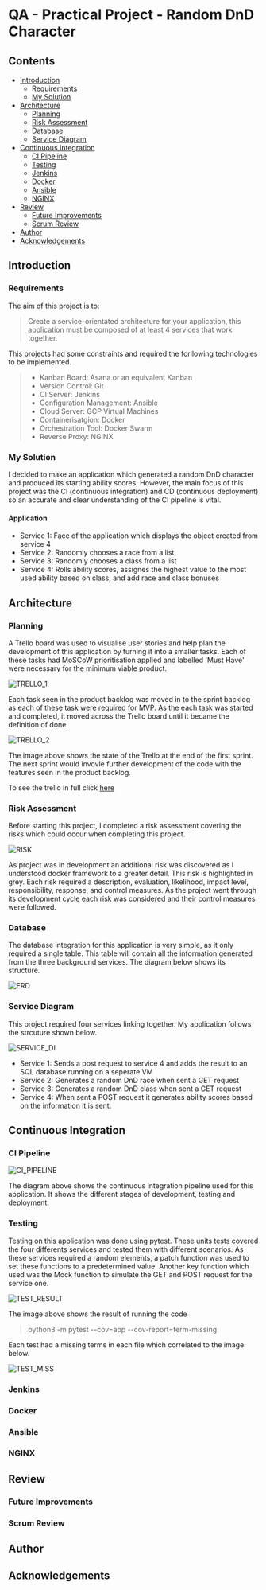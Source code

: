 # QA - Practical Project - Random DnD Character

## **Contents**
* [Introduction](#introduction)
   + [Requirements](#requirements)
   + [My Solution](#my-solution)
* [Architecture](#architecture)
  + [Planning](#planning)
  + [Risk Assessment](#risk-assessment)
  + [Database](#database)
  + [Service Diagram](#service-diagram)
* [Continuous Integration](#continuous-integration) 
  + [CI Pipeline](#ci-pipeline)
  + [Testing](#testing)
  + [Jenkins](#jenkins)
  + [Docker](#docker)
  + [Ansible](#ansible)
  + [NGINX](#nginx)
* [Review](#review)
  + [Future Improvements](#future-improvements)
  + [Scrum Review](#scrum-review)
* [Author](#review)
* [Acknowledgements](#acknowledgements) 

## **Introduction**
### **Requirements**
The aim of this project is to:
> Create a service-orientated architecture for your application, 
> this application must be composed of at least 4 services that work together.

This projects had some constraints and required the forllowing technologies to be implemented.
>  * Kanban Board: Asana or an equivalent Kanban
>  * Version Control: Git
>  * CI Server: Jenkins
>  * Configuration Management: Ansible
>  * Cloud Server: GCP Virtual Machines
>  * Containerisatgion: Docker
>  * Orchestration Tool: Docker Swarm
>  * Reverse Proxy: NGINX

### **My Solution**
I decided to make an application which generated a random DnD character and produced its starting ability scores. However, the main focus of this project was the CI (continuous integration) and CD (continuous deployment) so an accurate and clear understanding of the CI pipeline is vital. 

#### **Application** 
* Service 1: Face of the application which displays the object created from service 4
* Service 2: Randomly chooses a race from a list
* Service 3: Randomly chooses a class from a list
* Service 4: Rolls ability scores, assignes the highest value to the most used ability based on class, and add race and class bonuses 

## **Architecture**

### **Planning**
A Trello board was used to visualise user stories and help plan the development of this application by turning it into a smaller tasks. Each of these tasks had MoSCoW prioritisation applied and labelled 'Must Have' were necessary for the minimum viable product. 

![TRELLO_1](https://i.imgur.com/ulPmMs1.jpg)

Each task seen in the product backlog was moved in to the sprint backlog as each of these task were required for MVP. As the each task was started and completed, it moved across the Trello board until it became the definition of done. 

![TRELLO_2](https://i.imgur.com/50KYWvI.jpg)

The image above shows the state of the Trello at the end of the first sprint. The next sprint would invovle further development of the code with the features seen in the product backlog. 

To see the trello in full click [here](https://trello.com/b/knlsmKrM/dnd-character-creator)


### **Risk Assessment**

Before starting this project, I completed a risk assessment covering the risks which could occur when completing this project.

![RISK](https://i.imgur.com/juhNHJY.jpg)

As project was in development an additional risk was discovered as I understood docker framework to a greater detail. This risk is highlighted in grey. 
Each risk required a description, evaluation, likelihood, impact level, responsibility, response, and control measures. As the project went through its development cycle each risk was considered and their control measures were followed.

### **Database**
The database integration for this application is very simple, as it only required a single table. This table will contain all the information generated from the three background services. The diagram below shows its structure.

![ERD](https://i.imgur.com/ViIOPQZ.jpg)


### **Service Diagram**
This project required four services linking together. My application follows the strcuture shown below. 

![SERVICE_DI](https://i.imgur.com/iFwjohT.jpg)

* Service 1: Sends a post request to service 4 and adds the result to an SQL database running on a seperate VM
* Service 2: Generates a random DnD race when sent a GET request
* Service 3: Generates a random DnD class when sent a GET request
* Service 4: When sent a POST request it generates ability scores based on the information it is sent.

## **Continuous Integration**
### **CI Pipeline**

![CI_PIPELINE](https://i.imgur.com/Zvuq8JT.jpg)

The diagram above shows the continuous integration pipeline used for this application. It shows the different stages of development, testing and deployment.

### **Testing**
Testing on this application was done using pytest. These units tests covered the four differents services and tested them with different scenarios. As these services required a random elements, a patch function was used to set these functions to a predetermined value. Another key function which used was the Mock function to simulate the GET and POST request for the service one.  

![TEST_RESULT](https://i.imgur.com/uaP3Dyv.jpg)

The image above shows the result of running the code

 > python3 -m pytest --cov=app --cov-report=term-missing

Each test had a missing terms in each file which correlated to the image below. 

![TEST_MISS](https://i.imgur.com/Akndtgc.jpg)


### Jenkins

### Docker

### Ansible

### NGINX

## Review

### Future Improvements

### Scrum Review

## Author

## Acknowledgements


